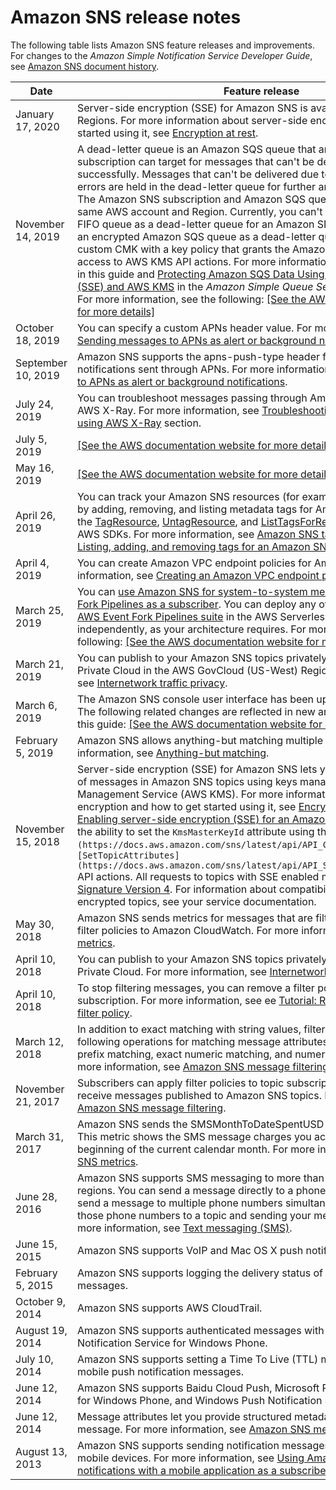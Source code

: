 # Amazon SNS release notes<a name="sns-release-notes"></a>

The following table lists Amazon SNS feature releases and improvements\. For changes to the *Amazon Simple Notification Service Developer Guide*, see [Amazon SNS document history](sns-document-history.md)\.


| Date | Feature release | 
| --- | --- | 
| January 17, 2020 | Server\-side encryption \(SSE\) for Amazon SNS is available in the China Regions\. For more information about server\-side encryption and how to get started using it, see [Encryption at rest](sns-server-side-encryption.md)\. | 
| November 14, 2019 | A dead\-letter queue is an Amazon SQS queue that an Amazon SNS subscription can target for messages that can't be delivered to subscribers successfully\. Messages that can't be delivered due to client errors or server errors are held in the dead\-letter queue for further analysis or reprocessing\.   The Amazon SNS subscription and Amazon SQS queue must be under the same AWS account and Region\. Currently, you can't use an Amazon SQS FIFO queue as a dead\-letter queue for an Amazon SNS subscription\. To use an encrypted Amazon SQS queue as a dead\-letter queue, you must use a custom CMK with a key policy that grants the Amazon SNS service principal access to AWS KMS API actions\. For more information, see [Encryption at rest](sns-server-side-encryption.md) in this guide and [Protecting Amazon SQS Data Using Server\-Side Encryption \(SSE\) and AWS KMS](https://docs.aws.amazon.com/AWSSimpleQueueService/latest/SQSDeveloperGuide/sqs-server-side-encryption.html) in the *Amazon Simple Queue Service Developer Guide*\.  For more information, see the following: [\[See the AWS documentation website for more details\]](http://docs.aws.amazon.com/sns/latest/dg/sns-release-notes.html)  | 
| October 18, 2019 | You can specify a custom APNs header value\. For more information, see [Sending messages to APNs as alert or background notifications](sns-send-custom-platform-specific-payloads-mobile-devices.md#mobile-push-send-message-apns-background-notification)\. | 
| September 10, 2019 | Amazon SNS supports the apns\-push\-type header field for mobile notifications sent through APNs\. For more information, see [Sending messages to APNs as alert or background notifications](sns-send-custom-platform-specific-payloads-mobile-devices.md#mobile-push-send-message-apns-background-notification)\. | 
| July 24, 2019 | You can troubleshoot messages passing through Amazon SNS topics using AWS X\-Ray\. For more information, see [Troubleshooting Amazon SNS topics using AWS X\-Ray](sns-troubleshooting.md#sns-troubleshooting-using-x-ray) section\.  | 
| July 5, 2019 |  [\[See the AWS documentation website for more details\]](http://docs.aws.amazon.com/sns/latest/dg/sns-release-notes.html)  | 
| May 16, 2019 |  [\[See the AWS documentation website for more details\]](http://docs.aws.amazon.com/sns/latest/dg/sns-release-notes.html)  | 
| April 26, 2019 | You can track your Amazon SNS resources \(for example, for cost allocation\) by adding, removing, and listing metadata tags for Amazon SNS topics using the [TagResource](https://docs.aws.amazon.com/sns/latest/api/API_TagResource.html), [UntagResource](https://docs.aws.amazon.com/sns/latest/api/API_UntagResource.html), and [ListTagsForResource](https://docs.aws.amazon.com/sns/latest/api/API_ListTagsForResource.html) API actions or AWS SDKs\. For more information, see [Amazon SNS tags](sns-tags.md) and the [Tutorial: Listing, adding, and removing tags for an Amazon SNS topic](sns-tutorial-list-add-remove-tags-for-topic.md) tutorial\. | 
| April 4, 2019 | You can create Amazon VPC endpoint policies for Amazon SNS\. For more information, see [Creating an Amazon VPC endpoint policy for Amazon SNS](sns-internetwork-traffic-privacy.md#sns-vpc-endpoint-policy)\. | 
| March 25, 2019 | You can [use Amazon SNS for system\-to\-system messaging with AWS Event Fork Pipelines as a subscriber](sns-fork-pipeline-as-subscriber.md)\. You can deploy any of the pipelines from the [AWS Event Fork Pipelines suite](https://serverlessrepo.aws.amazon.com/applications?query=aws-event-fork-pipelines) in the AWS Serverless Application Repository independently, as your architecture requires\. For more information, see the following: [\[See the AWS documentation website for more details\]](http://docs.aws.amazon.com/sns/latest/dg/sns-release-notes.html)  | 
| March 21, 2019 | You can publish to your Amazon SNS topics privately from Amazon Virtual Private Cloud in the AWS GovCloud \(US\-West\) Region\. For more information, see [Internetwork traffic privacy](sns-internetwork-traffic-privacy.md)\. | 
| March 6, 2019 | The Amazon SNS console user interface has been updated and improved\. The following related changes are reflected in new and rewritten sections in this guide: [\[See the AWS documentation website for more details\]](http://docs.aws.amazon.com/sns/latest/dg/sns-release-notes.html)  | 
| February 5, 2019 | Amazon SNS allows anything\-but matching multiple strings\. For more information, see [Anything\-but matching](sns-subscription-filter-policies.md#string-anything-but-matching)\. | 
| November 15, 2018 | Server\-side encryption \(SSE\) for Amazon SNS lets you protect the contents of messages in Amazon SNS topics using keys managed in the AWS Key Management Service \(AWS KMS\)\. For more information about server\-side encryption and how to get started using it, see [Encryption at rest](sns-server-side-encryption.md) and [Tutorial: Enabling server\-side encryption \(SSE\) for an Amazon SNS topic](sns-tutorial-enable-encryption-for-topic.md)\. SSE adds the ability to set the `KmsMasterKeyId` attribute using the `[CreateTopic](https://docs.aws.amazon.com/sns/latest/api/API_CreateTopic.html)` and `[SetTopicAttributes](https://docs.aws.amazon.com/sns/latest/api/API_SetTopicAttributes.html)` API actions\. All requests to topics with SSE enabled must use HTTPS and [Signature Version 4](https://docs.aws.amazon.com/general/latest/gr/signature-version-4.html)\. For information about compatibility of other services with encrypted topics, see your service documentation\.  | 
| May 30, 2018 | Amazon SNS sends metrics for messages that are filtered by subscription filter policies to Amazon CloudWatch\. For more information, see [Amazon SNS metrics](sns-monitoring-using-cloudwatch.md#sns-metrics)\. | 
| April 10, 2018 | You can publish to your Amazon SNS topics privately from Amazon Virtual Private Cloud\. For more information, see [Internetwork traffic privacy](sns-internetwork-traffic-privacy.md)\. | 
| April 10, 2018 | To stop filtering messages, you can remove a filter policy assigned to a subscription\. For more information, see ee [Tutorial: Removing a subscription filter policy](message-filtering-policy-remove.md)\. | 
| March 12, 2018 | In addition to exact matching with string values, filter policies support the following operations for matching message attributes: anything\-but matching, prefix matching, exact numeric matching, and numeric range matching\. For more information, see [Amazon SNS message filtering](sns-message-filtering.md)\. | 
| November 21, 2017 | Subscribers can apply filter policies to topic subscriptions to selectively receive messages published to Amazon SNS topics\. For more information, see [Amazon SNS message filtering](sns-message-filtering.md)\. | 
| March 31, 2017 | Amazon SNS sends the SMSMonthToDateSpentUSD metric to CloudWatch\. This metric shows the SMS message charges you accrued since the beginning of the current calendar month\. For more information, see [Amazon SNS metrics](sns-monitoring-using-cloudwatch.md#sns-metrics)\. | 
| June 28, 2016 | Amazon SNS supports SMS messaging to more than 200 countries and regions\. You can send a message directly to a phone number, or you can send a message to multiple phone numbers simultaneously by subscribing those phone numbers to a topic and sending your message to the topic\. For more information, see [Text messaging \(SMS\)](sns-mobile-phone-number-as-subscriber.md)\. | 
| June 15, 2015 | Amazon SNS supports VoIP and Mac OS X push notifications\. | 
| February 5, 2015 | Amazon SNS supports logging the delivery status of push notification messages\. | 
| October 9, 2014 | Amazon SNS supports AWS CloudTrail\. | 
| August 19, 2014 | Amazon SNS supports authenticated messages with Microsoft Push Notification Service for Windows Phone\.  | 
| July 10, 2014 | Amazon SNS supports setting a Time To Live \(TTL\) message attribute for mobile push notification messages\. | 
| June 12, 2014 | Amazon SNS supports Baidu Cloud Push, Microsoft Push Notification Service for Windows Phone, and Windows Push Notification Services\. | 
| June 12, 2014 | Message attributes let you provide structured metadata items about a message\. For more information, see [Amazon SNS message attributes](sns-message-attributes.md)\.  | 
| August 13, 2013 | Amazon SNS supports sending notification messages directly to apps on mobile devices\. For more information, see [Using Amazon SNS for user notifications with a mobile application as a subscriber \(mobile push\)](sns-mobile-application-as-subscriber.md)\.  | 